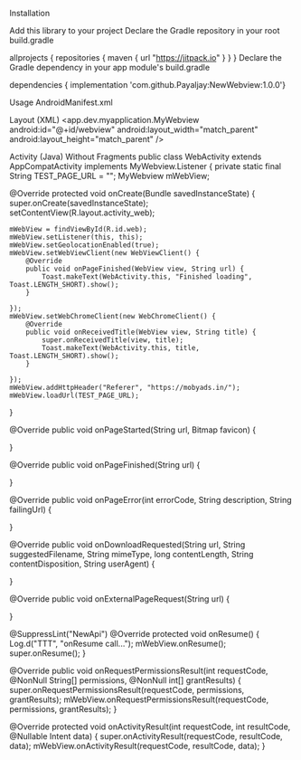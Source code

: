 Installation

Add this library to your project Declare the Gradle repository in your root build.gradle

allprojects { repositories { maven { url "https://jitpack.io" } } } Declare the Gradle dependency in your app module's build.gradle

dependencies {  implementation 'com.github.Payaljay:NewWebview:1.0.0'}

Usage AndroidManifest.xml

Layout (XML) <app.dev.myapplication.MyWebview android:id="@+id/webview" android:layout_width="match_parent" android:layout_height="match_parent" />

Activity (Java) Without Fragments public class WebActivity extends AppCompatActivity implements MyWebview.Listener { private static final String TEST_PAGE_URL = ""; MyWebview mWebView;

@Override
protected void onCreate(Bundle savedInstanceState) {
    super.onCreate(savedInstanceState);
    setContentView(R.layout.activity_web);

    mWebView = findViewById(R.id.web);
    mWebView.setListener(this, this);
    mWebView.setGeolocationEnabled(true);
    mWebView.setWebViewClient(new WebViewClient() {
        @Override
        public void onPageFinished(WebView view, String url) {
            Toast.makeText(WebActivity.this, "Finished loading", Toast.LENGTH_SHORT).show();
        }

    });
    mWebView.setWebChromeClient(new WebChromeClient() {
        @Override
        public void onReceivedTitle(WebView view, String title) {
            super.onReceivedTitle(view, title);
            Toast.makeText(WebActivity.this, title, Toast.LENGTH_SHORT).show();
        }

    });
    mWebView.addHttpHeader("Referer", "https://mobyads.in/");
    mWebView.loadUrl(TEST_PAGE_URL);
}

@Override
public void onPageStarted(String url, Bitmap favicon) {

}

@Override
public void onPageFinished(String url) {

}

@Override
public void onPageError(int errorCode, String description, String failingUrl) {

}

@Override
public void onDownloadRequested(String url, String suggestedFilename, String mimeType, long contentLength, String contentDisposition, String userAgent) {

}

@Override
public void onExternalPageRequest(String url) {

}

@SuppressLint("NewApi")
@Override
protected void onResume() {
    Log.d("TTT", "onResume call...");
    mWebView.onResume();
    super.onResume();
}

@Override
public void onRequestPermissionsResult(int requestCode, @NonNull String[] permissions, @NonNull int[] grantResults) {
    super.onRequestPermissionsResult(requestCode, permissions, grantResults);
    mWebView.onRequestPermissionsResult(requestCode, permissions, grantResults);
}

@Override
protected void onActivityResult(int requestCode, int resultCode, @Nullable Intent data) {
    super.onActivityResult(requestCode, resultCode, data);
    mWebView.onActivityResult(requestCode, resultCode, data);
}
